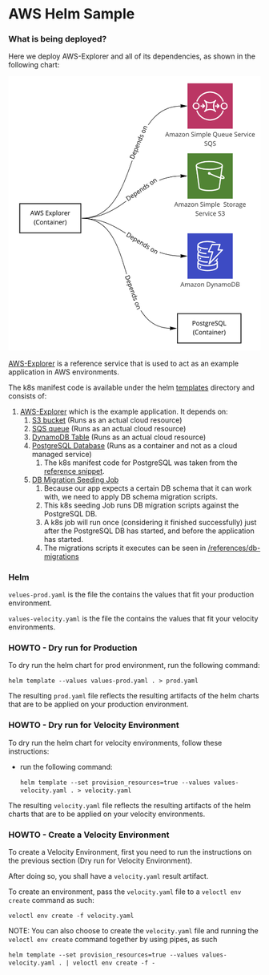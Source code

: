 # AWS Helm Sample

### What is being deployed?
Here we deploy AWS-Explorer and all of its dependencies, as shown in the following chart:

![](../../../references/aws-explorer/media/chart.png)

[AWS-Explorer](../../../references/aws-explorer) is a reference service that is used to act as an example application in AWS environments.

The k8s manifest code is available under the helm [templates](templates) directory and consists of:
1. [AWS-Explorer](templates/explorer.yaml) which is the example application. It depends on:
   1. [S3 bucket](templates/s3.yaml) (Runs as an actual cloud resource)
   2. [SQS queue](templates/sqs.yaml) (Runs as an actual cloud resource)
   3. [DynamoDB Table](templates/dynamodb.yaml) (Runs as an actual cloud resource)
   4. [PostgreSQL Database](templates/postgresql.yaml) (Runs as a container and not as a cloud managed service)
      1. The k8s manifest code for PostgreSQL was taken from the [reference snippet](../../../references/kubernetes/common-containers/postgresql.yaml).
   5. [DB Migration Seeding Job](templates/seeding.yaml)
      1. Because our app expects a certain DB schema that it can work with, we need to apply DB schema migration scripts.
      2. This k8s seeding Job runs DB migration scripts against the PostgreSQL DB.
      3. A k8s job will run once (considering it finished successfully) just after the PostgreSQL DB has started, and before the application has started.
      4. The migrations scripts it executes can be seen in [/references/db-migrations](../../../references/db-migrations)


### Helm

`velues-prod.yaml` is the file the contains the values that fit your production environment.

`values-velocity.yaml` is the file the contains the values that fit your velocity environments.


### HOWTO - Dry run for Production

To dry run the helm chart for prod environment, run the following command:
```shell
helm template --values values-prod.yaml . > prod.yaml
```

The resulting `prod.yaml` file reflects the resulting artifacts of the helm charts that are to be applied on your production environment.

### HOWTO - Dry run for Velocity Environment

To dry run the helm chart for velocity environments, follow these instructions:
* run the following command:
   ```shell
   helm template --set provision_resources=true --values values-velocity.yaml . > velocity.yaml
   ```
The resulting `velocity.yaml` file reflects the resulting artifacts of the helm charts that are to be applied on your velocity environments.


### HOWTO - Create a Velocity Environment
To create a Velocity Environment, first you need to run the instructions on the previous section (Dry run for Velocity Environment).

After doing so, you shall have a `velocity.yaml` result artifact.

To create an environment, pass the `velocity.yaml` file to a `veloctl env create` command as such:
```shell
veloctl env create -f velocity.yaml
```

NOTE: You can also choose to create the `velocity.yaml` file and running the `veloctl env create` command together by using pipes, as such
```shell
helm template --set provision_resources=true --values values-velocity.yaml . | veloctl env create -f -
```